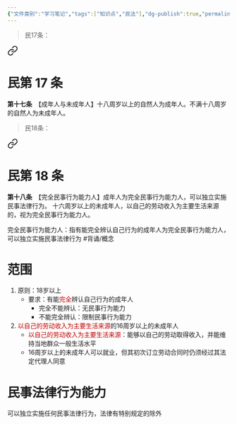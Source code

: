 ```yaml
---
{"文件类别":"学习笔记","tags":["知识点","民法"],"dg-publish":true,"permalink":"/学习笔记studyup/民法总论/完全民事行为能力人/","dgPassFrontmatter":true,"created":"2024-10-27T00:34:33.705+08:00","updated":"2024-11-17T17:28:44.877+08:00"}
---
```



> 民17条：
<div class="transclusion internal-embed is-loaded"><a class="markdown-embed-link" href="/////#t17" aria-label="Open link"><svg xmlns="http://www.w3.org/2000/svg" width="24" height="24" viewBox="0 0 24 24" fill="none" stroke="currentColor" stroke-width="2" stroke-linecap="round" stroke-linejoin="round" class="svg-icon lucide-link"><path d="M10 13a5 5 0 0 0 7.54.54l3-3a5 5 0 0 0-7.07-7.07l-1.72 1.71"></path><path d="M14 11a5 5 0 0 0-7.54-.54l-3 3a5 5 0 0 0 7.07 7.07l1.71-1.71"></path></svg></a><div class="markdown-embed">

<div class="markdown-embed-title">

# 民第 17 条

</div>


**第十七条**　【成年人与未成年人】十八周岁以上的自然人为成年人。不满十八周岁的自然人为未成年人。 

</div></div>


> 民18条：
<div class="transclusion internal-embed is-loaded"><a class="markdown-embed-link" href="/////#t18" aria-label="Open link"><svg xmlns="http://www.w3.org/2000/svg" width="24" height="24" viewBox="0 0 24 24" fill="none" stroke="currentColor" stroke-width="2" stroke-linecap="round" stroke-linejoin="round" class="svg-icon lucide-link"><path d="M10 13a5 5 0 0 0 7.54.54l3-3a5 5 0 0 0-7.07-7.07l-1.72 1.71"></path><path d="M14 11a5 5 0 0 0-7.54-.54l-3 3a5 5 0 0 0 7.07 7.07l1.71-1.71"></path></svg></a><div class="markdown-embed">

<div class="markdown-embed-title">

# 民第 18 条

</div>


**第十八条**　【完全民事行为能力人】成年人为完全民事行为能力人，可以独立实施民事法律行为。
十六周岁以上的未成年人，以自己的劳动收入为主要生活来源的，视为完全民事行为能力人。 

</div></div>


完全民事行为能力人：指有能完全辨认自己行为的成年人为完全民事行为能力人，可以独立实施民事法律行为 #背诵/概念
# 范围
1. 原则：18岁以上
	- 要求：有能<font color="#c00000">完全</font>辨认自己行为的成年人
		- 完全不能辨认：无民事行为能力
		- 不能完全辨认：限制民事行为能力
2. <font color="#c00000">以自己的劳动收入为主要生活来源</font>的16周岁以上的未成年人
	- <font color="#c00000">以自己的劳动收入为主要生活来源</font>：能够以自己的劳动取得收入，并能维持当地群众一般生活水平
	- 16周岁以上的未成年人可以就业，但其初次订立劳动合同时仍须经过其法定代理人同意
# 民事法律行为能力
可以独立实施任何民事法律行为，法律有特别规定的除外
